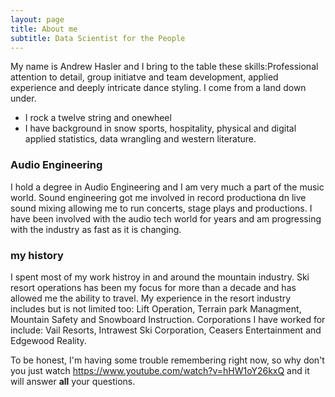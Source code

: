 ```yaml
---
layout: page
title: About me
subtitle: Data Scientist for the People
---
```


My name is Andrew Hasler and I bring to the table these skills:Professional attention to detail, group initiatve and team development, applied experience and deeply intricate dance styling. I come from a land down under.

- I rock a twelve string and onewheel 
- I have background in snow sports, hospitality, physical and digital applied statistics, data wrangling and western literature. 

### Audio Engineering
I hold a degree in Audio Engineering and I am very much a part of the music world. Sound engineering got me involved in record productiona dn live sound mixing allowing me to run concerts, stage plays and productions. 
I have been involved with the audio tech world for years and am progressing with the industry as fast as it is changing.

### my history
 I spent most of my work histroy in and around the mountain industry. Ski resort operations has been my focus for more than a decade and has allowed me the ability to travel. My experience in the resort industry includes but is not limited too: Lift Operation, Terrain park Managment, Mountain Safety and Snowboard Instruction. Corporations I have worked for include: Vail Resorts, Intrawest Ski Corporation, Ceasers Entertainment and Edgewood Reality.

To be honest, I'm having some trouble remembering right now, so why don't you just watch https://www.youtube.com/watch?v=hHW1oY26kxQ and it will answer **all** your questions.
